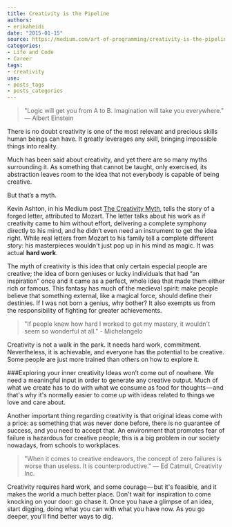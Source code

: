 ```yaml
---
title: Creativity is the Pipeline
authors:
- erikaheidi
date: "2015-01-15"
source: https://medium.com/art-of-programming/creativity-is-the-pipeline-43afa4cc518f
categories:
- Life and Code
- Career
tags:
- creativity
use:
- posts_tags
- posts_categories
---
```


>"Logic will get you from A to B. Imagination will take you everywhere." — Albert Einstein

There is no doubt creativity is one of the most relevant and precious skills human beings can have. It greatly leverages any skill, bringing impossible things into reality.

Much has been said about creativity, and yet there are so many myths surrounding it. As something that cannot be taught, only exercised, its abstraction leaves room to the idea that not everybody is capable of being creative.

But that’s a myth.

Kevin Ashton, in his Medium post [The Creativity Myth](https://medium.com/how-to-fly-a-horse/the-creativity-myth-653a01acdebb), tells the story of a forged letter, attributed to Mozart. The letter talks about his work as if creativity came to him without effort, delivering a complete symphony directly to his mind, and he didn’t even need an instrument to get the idea right. While real letters from Mozart to his family tell a complete different story: his masterpieces wouldn't just pop up in his mind as magic. It was actual **hard work**.

The myth of creativity is this idea that only certain especial people are creative; the idea of born geniuses or lucky individuals that had “an inspiration” once and it came as a perfect, whole idea that made them either rich or famous. This fantasy has much of the medieval spirit: make people believe that something external, like a magical force, should define their destinies. If I was not born a genius, why bother? It also exempts us from the responsibility of fighting for greater achievements.

>"If people knew how hard I worked to get my mastery, it wouldn't seem so wonderful at all." - Michelangelo

Creativity is not a walk in the park. It needs hard work, commitment. Nevertheless, it is achievable, and everyone has the potential to be creative. Some people are just more trained than others on how to explore it.

###Exploring your inner creativity
Ideas won’t come out of nowhere. We need a meaningful input in order to generate any creative output. Much of what we create has to do with what we consume as food for thoughts — and that's why it's normally easier to come up with ideas related to things we love and care about.

Another important thing regarding creativity is that original ideas come with a price: as something that was never done before, there is no guarantee of success, and you need to accept that. An environment that promotes fear of failure is hazardous for creative people; this is a big problem in our society nowadays, from schools to workplaces.

>"When it comes to creative endeavors, the concept of zero failures is worse than useless. It is counterproductive." — Ed Catmull, Creativity Inc.

Creativity requires hard work, and some courage — but it's feasible, and it makes the world a much better place. Don't wait for inspiration to come knocking on your door: go chase it. Once you have a glimpse of an idea, start digging, doing what you can with what you have now. As you go deeper, you'll find better ways to dig.
